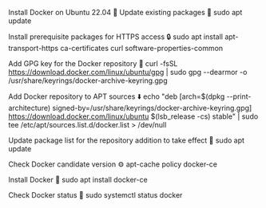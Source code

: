 Install Docker on Ubuntu 22.04 🐳
Update existing packages 🔄
sudo apt update

Install prerequisite packages for HTTPS access 🔒
sudo apt install apt-transport-https ca-certificates curl software-properties-common

Add GPG key for the Docker repository 🔑
curl -fsSL https://download.docker.com/linux/ubuntu/gpg | sudo gpg --dearmor -o /usr/share/keyrings/docker-archive-keyring.gpg

Add Docker repository to APT sources ⬇️
echo "deb [arch=$(dpkg --print-architecture) signed-by=/usr/share/keyrings/docker-archive-keyring.gpg] https://download.docker.com/linux/ubuntu $(lsb_release -cs) stable" | sudo tee /etc/apt/sources.list.d/docker.list > /dev/null

Update package list for the repository addition to take effect 🔄
sudo apt update

Check Docker candidate version ⚙️
apt-cache policy docker-ce

Install Docker 🐳
sudo apt install docker-ce

Check Docker status 🚀
sudo systemctl status docker
